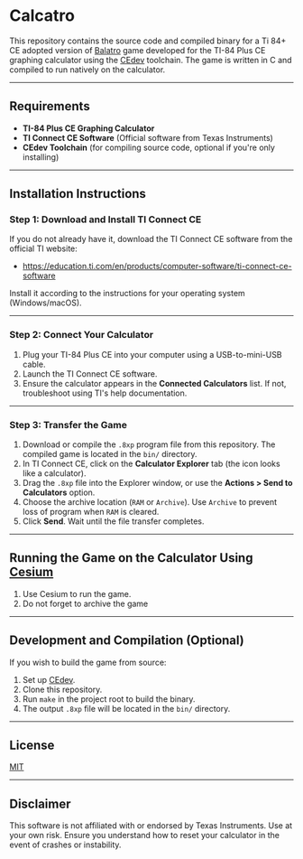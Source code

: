 # Calcatro
This repository contains the source code and compiled binary for a Ti 84+ CE adopted version of [Balatro](https://play.balatro.com/) game developed for the TI-84 Plus CE graphing calculator using the [CEdev](https://ce-programming.github.io/toolchain/) toolchain. The game is written in C and compiled to run natively on the calculator.

---

## Requirements

- **TI-84 Plus CE Graphing Calculator**
- **TI Connect CE Software** (Official software from Texas Instruments)
- **CEdev Toolchain** (for compiling source code, optional if you're only installing)

---

## Installation Instructions

### Step 1: Download and Install TI Connect CE

If you do not already have it, download the TI Connect CE software from the official TI website:

- https://education.ti.com/en/products/computer-software/ti-connect-ce-software

Install it according to the instructions for your operating system (Windows/macOS).

---

### Step 2: Connect Your Calculator

1. Plug your TI-84 Plus CE into your computer using a USB-to-mini-USB cable.
2. Launch the TI Connect CE software.
3. Ensure the calculator appears in the **Connected Calculators** list. If not, troubleshoot using TI's help documentation.

---

### Step 3: Transfer the Game

1. Download or compile the `.8xp` program file from this repository. The compiled game is  located in the `bin/` directory.
2. In TI Connect CE, click on the **Calculator Explorer** tab (the icon looks like a calculator).
3. Drag the `.8xp` file into the Explorer window, or use the **Actions > Send to Calculators** option.
4. Choose the archive location (`RAM` or `Archive`). Use `Archive` to prevent loss of program when `RAM` is cleared.
5. Click **Send**. Wait until the file transfer completes.

---

## Running the Game on the Calculator Using [Cesium](https://github.com/mateoconlechuga/cesium/)

1. Use Cesium to run the game.
2. Do not forget to archive the game

---

## Development and Compilation (Optional)

If you wish to build the game from source:

1. Set up [CEdev](https://ce-programming.github.io/toolchain/).
2. Clone this repository.
3. Run `make` in the project root to build the binary.
4. The output `.8xp` file will be located in the `bin/` directory.

---

## License

[MIT](LICENSE)

---

## Disclaimer

This software is not affiliated with or endorsed by Texas Instruments. Use at your own risk. Ensure you understand how to reset your calculator in the event of crashes or instability.
